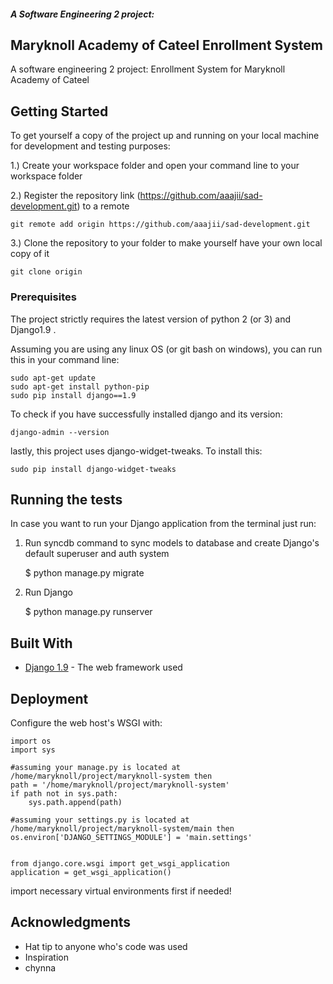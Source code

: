 ##### A Software Engineering 2 project:
## Maryknoll Academy of Cateel Enrollment System

A software engineering 2 project: Enrollment System for Maryknoll Academy of Cateel

## Getting Started

To get yourself a copy of the project up and running on your local machine for development and testing purposes:

1.) Create your workspace folder and open your command line to your workspace folder

2.) Register the repository link (https://github.com/aaajii/sad-development.git) to a remote 

``` git remote add origin https://github.com/aaajii/sad-development.git ```

3.) Clone the repository to your folder to make yourself have your own local copy of it

``` git clone origin ```

### Prerequisites

The project strictly requires the latest version of python 2 (or 3) and Django1.9 .

Assuming you are using any linux OS (or git bash on windows), you can run this in your command line:
```
sudo apt-get update
sudo apt-get install python-pip
sudo pip install django==1.9
```

To check if you have successfully installed django and its version:
```
django-admin --version
```

lastly, this project uses django-widget-tweaks. To install this:

```
sudo pip install django-widget-tweaks
```

## Running the tests

In case you want to run your Django application from the terminal just run:

1) Run syncdb command to sync models to database and create Django's default superuser and auth system

    $ python manage.py migrate

2) Run Django

    $ python manage.py runserver

## Built With

* [Django 1.9](https://docs.djangoproject.com/en/2.0/releases/1.9/) - The web framework used

## Deployment

Configure the web host's WSGI with:

```
import os
import sys

#assuming your manage.py is located at /home/maryknoll/project/maryknoll-system then
path = '/home/maryknoll/project/maryknoll-system'
if path not in sys.path:
    sys.path.append(path)

#assuming your settings.py is located at /home/maryknoll/project/maryknoll-system/main then
os.environ['DJANGO_SETTINGS_MODULE'] = 'main.settings'


from django.core.wsgi import get_wsgi_application
application = get_wsgi_application()

```

import necessary virtual environments first if needed!

## Acknowledgments

* Hat tip to anyone who's code was used
* Inspiration
* chynna


